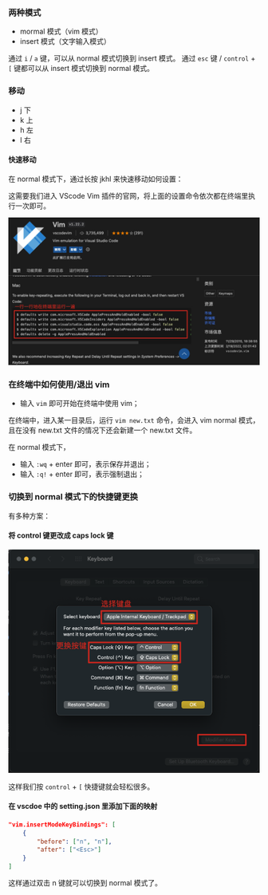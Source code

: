 ### 两种模式

- mormal 模式（vim 模式）
- insert 模式（文字输入模式）

通过 `i` / `a` 键，可以从 normal 模式切换到 insert 模式。
通过 `esc` 键 / `control` + `[` 键都可以从 insert 模式切换到 normal 模式。

### 移动

- j 下
- k 上
- h 左
- l 右

#### 快速移动

在 normal 模式下，通过长按 jkhl 来快速移动如何设置：

这需要我们进入 VScode Vim 插件的官网，将上面的设置命令依次都在终端里执行一次即可。

![](../../images/Vim/VScode-Vim快速移动设置.jpg)

### 在终端中如何使用/退出 vim

- 输入 `vim` 即可开始在终端中使用 vim；

在终端中，进入某一目录后，运行 `vim new.txt` 命令，会进入 vim normal 模式，且在没有 new.txt 文件的情况下还会新建一个 new.txt 文件。

在 normal 模式下，
- 输入 `:wq` + enter 即可，表示保存并退出；
- 输入 `:q!` + enter 即可，表示强制退出；

### 切换到 normal 模式下的快捷键更换

有多种方案：

#### 将 control 键更改成 caps lock 键

![](../../images/Vim/更改按键-%20macOS.jpg)

这样我们按 `control` + `[` 快捷键就会轻松很多。

#### 在 vscdoe 中的 setting.json 里添加下面的映射

```json
"vim.insertModeKeyBindings": [
    {
        "before": ["n", "n"],
        "after": ["<Esc>"]
    }
]
```
这样通过双击 n 键就可以切换到 normal 模式了。








